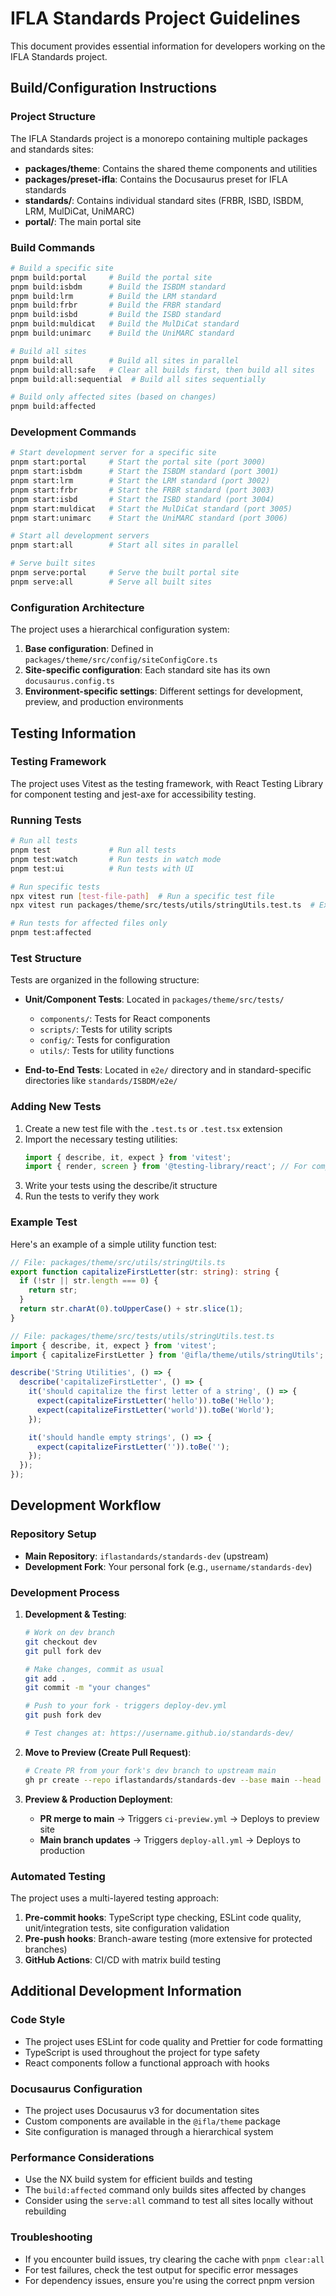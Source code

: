 # IFLA Standards Project Guidelines

This document provides essential information for developers working on the IFLA Standards project.

## Build/Configuration Instructions

### Project Structure
The IFLA Standards project is a monorepo containing multiple packages and standards sites:

- **packages/theme**: Contains the shared theme components and utilities
- **packages/preset-ifla**: Contains the Docusaurus preset for IFLA standards
- **standards/**: Contains individual standard sites (FRBR, ISBD, ISBDM, LRM, MulDiCat, UniMARC)
- **portal/**: The main portal site

### Build Commands

```bash
# Build a specific site
pnpm build:portal     # Build the portal site
pnpm build:isbdm      # Build the ISBDM standard
pnpm build:lrm        # Build the LRM standard
pnpm build:frbr       # Build the FRBR standard
pnpm build:isbd       # Build the ISBD standard
pnpm build:muldicat   # Build the MulDiCat standard
pnpm build:unimarc    # Build the UniMARC standard

# Build all sites
pnpm build:all        # Build all sites in parallel
pnpm build:all:safe   # Clear all builds first, then build all sites
pnpm build:all:sequential  # Build all sites sequentially

# Build only affected sites (based on changes)
pnpm build:affected
```

### Development Commands

```bash
# Start development server for a specific site
pnpm start:portal     # Start the portal site (port 3000)
pnpm start:isbdm      # Start the ISBDM standard (port 3001)
pnpm start:lrm        # Start the LRM standard (port 3002)
pnpm start:frbr       # Start the FRBR standard (port 3003)
pnpm start:isbd       # Start the ISBD standard (port 3004)
pnpm start:muldicat   # Start the MulDiCat standard (port 3005)
pnpm start:unimarc    # Start the UniMARC standard (port 3006)

# Start all development servers
pnpm start:all        # Start all sites in parallel

# Serve built sites
pnpm serve:portal     # Serve the built portal site
pnpm serve:all        # Serve all built sites
```

### Configuration Architecture

The project uses a hierarchical configuration system:

1. **Base configuration**: Defined in `packages/theme/src/config/siteConfigCore.ts`
2. **Site-specific configuration**: Each standard site has its own `docusaurus.config.ts`
3. **Environment-specific settings**: Different settings for development, preview, and production environments

## Testing Information

### Testing Framework

The project uses Vitest as the testing framework, with React Testing Library for component testing and jest-axe for accessibility testing.

### Running Tests

```bash
# Run all tests
pnpm test             # Run all tests
pnpm test:watch       # Run tests in watch mode
pnpm test:ui          # Run tests with UI

# Run specific tests
npx vitest run [test-file-path]  # Run a specific test file
npx vitest run packages/theme/src/tests/utils/stringUtils.test.ts  # Example

# Run tests for affected files only
pnpm test:affected
```

### Test Structure

Tests are organized in the following structure:

- **Unit/Component Tests**: Located in `packages/theme/src/tests/`
  - `components/`: Tests for React components
  - `scripts/`: Tests for utility scripts
  - `config/`: Tests for configuration
  - `utils/`: Tests for utility functions

- **End-to-End Tests**: Located in `e2e/` directory and in standard-specific directories like `standards/ISBDM/e2e/`

### Adding New Tests

1. Create a new test file with the `.test.ts` or `.test.tsx` extension
2. Import the necessary testing utilities:
   ```typescript
   import { describe, it, expect } from 'vitest';
   import { render, screen } from '@testing-library/react'; // For component tests
   ```
3. Write your tests using the describe/it structure
4. Run the tests to verify they work

### Example Test

Here's an example of a simple utility function test:

```typescript
// File: packages/theme/src/utils/stringUtils.ts
export function capitalizeFirstLetter(str: string): string {
  if (!str || str.length === 0) {
    return str;
  }
  return str.charAt(0).toUpperCase() + str.slice(1);
}

// File: packages/theme/src/tests/utils/stringUtils.test.ts
import { describe, it, expect } from 'vitest';
import { capitalizeFirstLetter } from '@ifla/theme/utils/stringUtils';

describe('String Utilities', () => {
  describe('capitalizeFirstLetter', () => {
    it('should capitalize the first letter of a string', () => {
      expect(capitalizeFirstLetter('hello')).toBe('Hello');
      expect(capitalizeFirstLetter('world')).toBe('World');
    });

    it('should handle empty strings', () => {
      expect(capitalizeFirstLetter('')).toBe('');
    });
  });
});
```

## Development Workflow

### Repository Setup

- **Main Repository**: `iflastandards/standards-dev` (upstream)
- **Development Fork**: Your personal fork (e.g., `username/standards-dev`)

### Development Process

1. **Development & Testing**:
   ```bash
   # Work on dev branch
   git checkout dev
   git pull fork dev

   # Make changes, commit as usual
   git add .
   git commit -m "your changes"

   # Push to your fork - triggers deploy-dev.yml
   git push fork dev

   # Test changes at: https://username.github.io/standards-dev/
   ```

2. **Move to Preview (Create Pull Request)**:
   ```bash
   # Create PR from your fork's dev branch to upstream main
   gh pr create --repo iflastandards/standards-dev --base main --head username:dev --title "Your PR Title" --body "Description of changes"
   ```

3. **Preview & Production Deployment**:
   - **PR merge to main** → Triggers `ci-preview.yml` → Deploys to preview site
   - **Main branch updates** → Triggers `deploy-all.yml` → Deploys to production

### Automated Testing

The project uses a multi-layered testing approach:

1. **Pre-commit hooks**: TypeScript type checking, ESLint code quality, unit/integration tests, site configuration validation
2. **Pre-push hooks**: Branch-aware testing (more extensive for protected branches)
3. **GitHub Actions**: CI/CD with matrix build testing

## Additional Development Information

### Code Style

- The project uses ESLint for code quality and Prettier for code formatting
- TypeScript is used throughout the project for type safety
- React components follow a functional approach with hooks

### Docusaurus Configuration

- The project uses Docusaurus v3 for documentation sites
- Custom components are available in the `@ifla/theme` package
- Site configuration is managed through a hierarchical system

### Performance Considerations

- Use the NX build system for efficient builds and testing
- The `build:affected` command only builds sites affected by changes
- Consider using the `serve:all` command to test all sites locally without rebuilding

### Troubleshooting

- If you encounter build issues, try clearing the cache with `pnpm clear:all`
- For test failures, check the test output for specific error messages
- For dependency issues, ensure you're using the correct pnpm version
